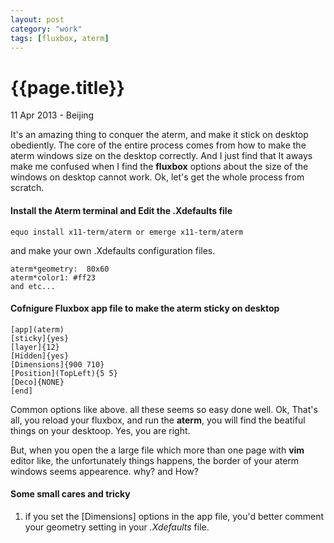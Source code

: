 ```yaml
---
layout: post
category: "work"
tags: [fluxbox, aterm]
---
```

{{page.title}}
=============
<p class="meta">11 Apr 2013 - Beijing</p>

It's an amazing thing to conquer the aterm, and make it stick on desktop obediently.
The core of the entire process comes from how to make the aterm windows size on the desktop correctly. And I just find that It aways make me confused when I find the **fluxbox** options about the size of the windows on desktop cannot work.  Ok, let's get the whole process from scratch.
#### Install the Aterm terminal and Edit the .Xdefaults file

    equo install x11-term/aterm or emerge x11-term/aterm

and make your own .Xdefaults configuration files.

    aterm*geometry:  80x60
    aterm*color1: #ff23
    and etc...

#### Cofnigure Fluxbox app file to make the aterm sticky on desktop

    [app](aterm)
    [sticky]{yes}
    [layer]{12}
    [Hidden]{yes}
    [Dimensions]{900 710}
    [Position](TopLeft){5 5}
    [Deco]{NONE}
    [end]

Common options like above. all these seems so easy done well.
Ok, That's all, you reload your fluxbox, and run the **aterm**, you will find the beatiful things on your desktoop. Yes, you are right.

But, when you open the a large file which more than one page with **vim** editor like, the unfortunately things happens, the border of your aterm windows seems appearence. why? and How?
#### Some small cares and tricky
1.  if you set the \[Dimensions\] options in the app file, you'd better comment your geometry setting in your *.Xdefaults* file.
